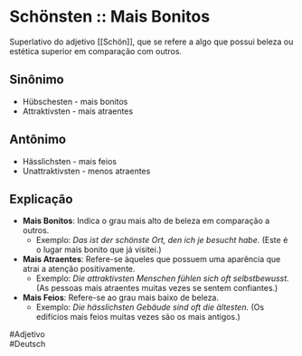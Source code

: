 # Schönsten :: Mais Bonitos
Superlativo do adjetivo [[Schön]], que se refere a algo que possui beleza ou estética superior em comparação com outros. 

## Sinônimo
- Hübschesten - mais bonitos  
- Attraktivsten - mais atraentes  

## Antônimo
- Hässlichsten - mais feios  
- Unattraktivsten - menos atraentes  

## Explicação
- **Mais Bonitos**: Indica o grau mais alto de beleza em comparação a outros.
  - Exemplo: *Das ist der schönste Ort, den ich je besucht habe.* (Este é o lugar mais bonito que já visitei.)
- **Mais Atraentes**: Refere-se àqueles que possuem uma aparência que atrai a atenção positivamente.
  - Exemplo: *Die attraktivsten Menschen fühlen sich oft selbstbewusst.* (As pessoas mais atraentes muitas vezes se sentem confiantes.)
- **Mais Feios**: Refere-se ao grau mais baixo de beleza.
  - Exemplo: *Die hässlichsten Gebäude sind oft die ältesten.* (Os edifícios mais feios muitas vezes são os mais antigos.)

#Adjetivo  
#Deutsch
